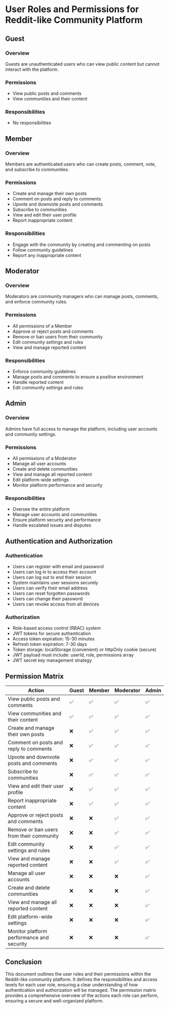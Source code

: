 # User Roles and Permissions for Reddit-like Community Platform

## Guest

### Overview

Guests are unauthenticated users who can view public content but cannot interact with the platform.

### Permissions

- View public posts and comments
- View communities and their content

### Responsibilities

- No responsibilities

## Member

### Overview

Members are authenticated users who can create posts, comment, vote, and subscribe to communities.

### Permissions

- Create and manage their own posts
- Comment on posts and reply to comments
- Upvote and downvote posts and comments
- Subscribe to communities
- View and edit their user profile
- Report inappropriate content

### Responsibilities

- Engage with the community by creating and commenting on posts
- Follow community guidelines
- Report any inappropriate content

## Moderator

### Overview

Moderators are community managers who can manage posts, comments, and enforce community rules.

### Permissions

- All permissions of a Member
- Approve or reject posts and comments
- Remove or ban users from their community
- Edit community settings and rules
- View and manage reported content

### Responsibilities

- Enforce community guidelines
- Manage posts and comments to ensure a positive environment
- Handle reported content
- Edit community settings and rules

## Admin

### Overview

Admins have full access to manage the platform, including user accounts and community settings.

### Permissions

- All permissions of a Moderator
- Manage all user accounts
- Create and delete communities
- View and manage all reported content
- Edit platform-wide settings
- Monitor platform performance and security

### Responsibilities

- Oversee the entire platform
- Manage user accounts and communities
- Ensure platform security and performance
- Handle escalated issues and disputes

## Authentication and Authorization

### Authentication

- Users can register with email and password
- Users can log in to access their account
- Users can log out to end their session
- System maintains user sessions securely
- Users can verify their email address
- Users can reset forgotten passwords
- Users can change their password
- Users can revoke access from all devices

### Authorization

- Role-based access control (RBAC) system
- JWT tokens for secure authentication
- Access token expiration: 15-30 minutes
- Refresh token expiration: 7-30 days
- Token storage: localStorage (convenient) or httpOnly cookie (secure)
- JWT payload must include: userId, role, permissions array
- JWT secret key management strategy

## Permission Matrix

| Action | Guest | Member | Moderator | Admin |
|--------|-------|--------|-----------|-------|
| View public posts and comments | ✅ | ✅ | ✅ | ✅ |
| View communities and their content | ✅ | ✅ | ✅ | ✅ |
| Create and manage their own posts | ❌ | ✅ | ✅ | ✅ |
| Comment on posts and reply to comments | ❌ | ✅ | ✅ | ✅ |
| Upvote and downvote posts and comments | ❌ | ✅ | ✅ | ✅ |
| Subscribe to communities | ❌ | ✅ | ✅ | ✅ |
| View and edit their user profile | ❌ | ✅ | ✅ | ✅ |
| Report inappropriate content | ❌ | ✅ | ✅ | ✅ |
| Approve or reject posts and comments | ❌ | ❌ | ✅ | ✅ |
| Remove or ban users from their community | ❌ | ❌ | ✅ | ✅ |
| Edit community settings and rules | ❌ | ❌ | ✅ | ✅ |
| View and manage reported content | ❌ | ❌ | ✅ | ✅ |
| Manage all user accounts | ❌ | ❌ | ❌ | ✅ |
| Create and delete communities | ❌ | ❌ | ❌ | ✅ |
| View and manage all reported content | ❌ | ❌ | ❌ | ✅ |
| Edit platform-wide settings | ❌ | ❌ | ❌ | ✅ |
| Monitor platform performance and security | ❌ | ❌ | ❌ | ✅ |

## Conclusion

This document outlines the user roles and their permissions within the Reddit-like community platform. It defines the responsibilities and access levels for each user role, ensuring a clear understanding of how authentication and authorization will be managed. The permission matrix provides a comprehensive overview of the actions each role can perform, ensuring a secure and well-organized platform.